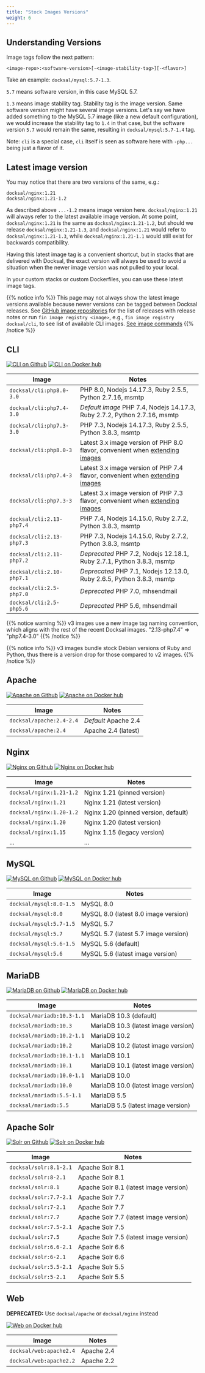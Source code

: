 ```yaml
---
title: "Stock Images Versions"
weight: 6
---
```


## Understanding Versions

Image tags follow the next pattern: 

    <image-repo>:<software-version>[-<image-stability-tag>][-<flavor>]

Take an example: `docksal/mysql:5.7-1.3`. 

`5.7` means software version, in this case MySQL 5.7. 

`1.3` means image stability tag. Stability tag is the image version. 
Same software version might have several image versions. 
Let's say we have added something to the MySQL 5.7 image (like a new default configuration), 
we would increase the stability tag to `1.4` in that case, but the software version `5.7` would remain the same,
resulting in `docksal/mysql:5.7-1.4` tag.

Note: `cli` is a special case, `cli` itself is seen as software here with `-php...` being just a flavor of it. 

## Latest image version

You may notice that there are two versions of the same, e.g.:

```
docksal/nginx:1.21
docksal/nginx:1.21-1.2
```

As described above `...-1.2` means image version here. `docksal/nginx:1.21` will always refer to the latest 
available image version. At some point, `docksal/nginx:1.21` is the same as `docksal/nginx:1.21-1.2`, but should
we release `docksal/nginx:1.21-1.3`, and `docksal/nginx:1.21` would refer to `docksal/nginx:1.21-1.3`, while
`docksal/nginx:1.21-1.1` would still exist for backwards compatibility. 

Having this latest image tag is a convenient shortcut, but in stacks that are delivered with Docksal, 
the exact version will always be used to avoid a situation when the newer image version was not pulled to your local.

In your custom stacks or custom Dockerfiles, you can use these latest image tags.

{{% notice info %}}
This page may not always show the latest image versions available because newer versions can be tagged between Docksal
releases. See [GitHub image repositories](https://github.com/docksal?q=service) for the list of releases with release notes or run `fin image registry <image>`, 
e.g., `fin image registry docksal/cli`, to see list of available CLI images. [See image commands](/fin/fin-help/#image)
{{% /notice %}}

## CLI

[![CLI on Github](https://img.shields.io/badge/Release%20notes-black.svg?logo=github&style=flat-square&classes=inline)](https://github.com/docksal/service-cli/releases)
[![CLI on Docker hub](https://img.shields.io/badge/View%20on%20Docker%20Hub-gray.svg?logo=docker&style=flat-square&classes=inline)](https://hub.docker.com/r/docksal/cli/tags)

| Image| Notes |
|------|-------|
| `docksal/cli:php8.0-3.0` | PHP 8.0, Nodejs 14.17.3, Ruby 2.5.5, Python 2.7.16, msmtp |
| `docksal/cli:php7.4-3.0` | *Default image* PHP 7.4, Nodejs 14.17.3, Ruby 2.7.2, Python 2.7.16, msmtp |
| `docksal/cli:php7.3-3.0` | PHP 7.3, Nodejs 14.17.3, Ruby 2.5.5, Python 3.8.3, msmtp |
| `docksal/cli:php8.0-3`    | Latest 3.x image version of PHP 8.0 flavor, convenient when [extending images](/stack/extend-images)
| `docksal/cli:php7.4-3`    | Latest 3.x image version of PHP 7.4 flavor, convenient when [extending images](/stack/extend-images)
| `docksal/cli:php7.3-3`    | Latest 3.x image version of PHP 7.3 flavor, convenient when [extending images](/stack/extend-images)
| `docksal/cli:2.13-php7.4` | PHP 7.4, Nodejs 14.15.0, Ruby 2.7.2, Python 3.8.3, msmtp |
| `docksal/cli:2.13-php7.3` | PHP 7.3, Nodejs 14.15.0, Ruby 2.7.2, Python 3.8.3, msmtp |
| `docksal/cli:2.11-php7.2` | *Deprecated* PHP 7.2, Nodejs 12.18.1, Ruby 2.7.1, Python 3.8.3, msmtp |
| `docksal/cli:2.10-php7.1` | *Deprecated* PHP 7.1, Nodejs 12.13.0, Ruby 2.6.5, Python 3.8.3, msmtp |
| `docksal/cli:2.5-php7.0`  | *Deprecated* PHP 7.0, mhsendmail |
| `docksal/cli:2.5-php5.6`  | *Deprecated* PHP 5.6, mhsendmail |

{{% notice warning %}}
v3 images use a new image tag naming convention, which aligns with the rest of the recent Docksal images. 
"2.13-php7.4" => "php7.4-3.0"
{{% /notice %}}

{{% notice info %}}
v3 images bundle stock Debian versions of Ruby and Python, thus there is a version drop for those compared to v2 images.
{{% /notice %}}

## Apache

[![Apache on Github](https://img.shields.io/badge/Release%20notes-black.svg?logo=github&style=flat-square&classes=inline)](https://github.com/docksal/service-apache/releases)
[![Apache on Docker hub](https://img.shields.io/badge/View%20on%20Docker%20Hub-gray.svg?logo=docker&style=flat-square&classes=inline)](https://hub.docker.com/r/docksal/apache/tags)

| Image| Notes |
|------|-------|
| `docksal/apache:2.4-2.4` | *Default* Apache 2.4 |
| `docksal/apache:2.4`     | Apache 2.4 (latest) |

## Nginx 

[![Nginx on Github](https://img.shields.io/badge/Release%20notes-black.svg?logo=github&style=flat-square&classes=inline)](https://github.com/docksal/service-nginx/releases)
[![Nginx on Docker hub](https://img.shields.io/badge/View%20on%20Docker%20Hub-gray.svg?logo=docker&style=flat-square&classes=inline)](https://hub.docker.com/r/docksal/nginx/tags)

| Image| Notes |
|------|-------|
| `docksal/nginx:1.21-1.2` | Nginx 1.21 (pinned version) |
| `docksal/nginx:1.21`     | Nginx 1.21 (latest version) |
| `docksal/nginx:1.20-1.2` | Nginx 1.20 (pinned version, default) |
| `docksal/nginx:1.20`     | Nginx 1.20 (latest version) |
| `docksal/nginx:1.15`     | Nginx 1.15 (legacy version) |
| ...                      | ... |

## MySQL 

[![MySQL on Github](https://img.shields.io/badge/Release%20notes-black.svg?logo=github&style=flat-square&classes=inline)](https://github.com/docksal/service-mysql/releases)
[![MySQL on Docker hub](https://img.shields.io/badge/View%20on%20Docker%20Hub-gray.svg?logo=docker&style=flat-square&classes=inline)](https://hub.docker.com/r/docksal/mysql/tags)

| Image| Notes |
|------|-------|
| `docksal/mysql:8.0-1.5`  | MySQL 8.0 |
| `docksal/mysql:8.0`      | MySQL 8.0 (latest 8.0 image version) |
| `docksal/mysql:5.7-1.5`  | MySQL 5.7 |
| `docksal/mysql:5.7`      | MySQL 5.7 (latest 5.7 image version) |
| `docksal/mysql:5.6-1.5`  | MySQL 5.6 (default) |
| `docksal/mysql:5.6`      | MySQL 5.6 (latest image version) |

## MariaDB

[![MariaDB on Github](https://img.shields.io/badge/Release%20notes-black.svg?logo=github&style=flat-square&classes=inline)](https://github.com/docksal/service-mariadb/releases)
[![MariaDB on Docker hub](https://img.shields.io/badge/View%20on%20Docker%20Hub-gray.svg?logo=docker&style=flat-square&classes=inline)](https://hub.docker.com/r/docksal/mariadb/tags)

| Image| Notes |
|------|-------|
| `docksal/mariadb:10.3-1.1`     | MariaDB 10.3 (default) |
| `docksal/mariadb:10.3`         | MariaDB 10.3 (latest image version) |
| `docksal/mariadb:10.2-1.1`     | MariaDB 10.2 |
| `docksal/mariadb:10.2`         | MariaDB 10.2 (latest image version) |
| `docksal/mariadb:10.1-1.1`     | MariaDB 10.1 |
| `docksal/mariadb:10.1`         | MariaDB 10.1 (latest image version) |
| `docksal/mariadb:10.0-1.1`     | MariaDB 10.0 |
| `docksal/mariadb:10.0`         | MariaDB 10.0 (latest image version) |
| `docksal/mariadb:5.5-1.1`      | MariaDB 5.5 |
| `docksal/mariadb:5.5`          | MariaDB 5.5 (latest image version) |

## Apache Solr

[![Solr on Github](https://img.shields.io/badge/Release%20notes-black.svg?logo=github&style=flat-square&classes=inline)](https://github.com/docksal/service-solr/releases)
[![Solr on Docker hub](https://img.shields.io/badge/View%20on%20Docker%20Hub-gray.svg?logo=docker&style=flat-square&classes=inline)](https://hub.docker.com/r/docksal/solr/tags)

| Image| Notes |
|------|-------|
| `docksal/solr:8.1-2.1`      | Apache Solr 8.1 |
| `docksal/solr:8-2.1`        | Apache Solr 8.1 |
| `docksal/solr:8.1`          | Apache Solr 8.1 (latest image version) |
| `docksal/solr:7.7-2.1`      | Apache Solr 7.7 |
| `docksal/solr:7-2.1`        | Apache Solr 7.7 |
| `docksal/solr:7.7`          | Apache Solr 7.7 (latest image version) |
| `docksal/solr:7.5-2.1`      | Apache Solr 7.5 |
| `docksal/solr:7.5`          | Apache Solr 7.5 (latest image version) |
| `docksal/solr:6.6-2.1`      | Apache Solr 6.6 |
| `docksal/solr:6-2.1`        | Apache Solr 6.6 |
| `docksal/solr:5.5-2.1`      | Apache Solr 5.5 |
| `docksal/solr:5-2.1`        | Apache Solr 5.5 |


## Web 

**DEPRECATED:** Use `docksal/apache` or `docksal/nginx` instead

[![Web on Docker hub](https://img.shields.io/badge/View%20on%20Docker%20Hub-gray.svg?logo=docker&style=flat-square&classes=inline)](https://hub.docker.com/r/docksal/web/tags)

| Image| Notes |
|------|-------|
| `docksal/web:apache2.4`     | Apache 2.4 |
| `docksal/web:apache2.2`     | Apache 2.2 |
